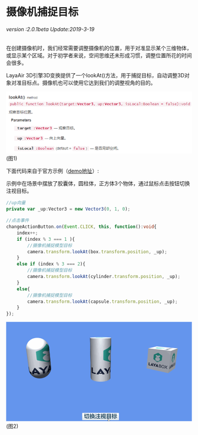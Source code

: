 # 摄像机捕捉目标

###### *version :2.0.1beta   Update:2019-3-19*

​	在创建摄像机时，我们经常需要调整摄像机的位置，用于对准显示某个三维物体，或显示某个区域。对于初学者来说，空间思维还未形成习惯，调整位置所花的时间会很多。

LayaAir 3D引擎3D变换提供了一个lookAt()方法，用于捕捉目标，自动调整3D对象对准目标点。摄像机也可以使用它达到我们的调整视角的目的。

![](img/1.png)<br>(图1)

下面代码来自于官方示例（[demo地址](https://layaair.ldc.layabox.com/demo2/?language=ch&category=3d&group=Camera&name=CameraLookAt)）:

示例中在场景中摆放了胶囊体，圆柱体，正方体3个物体，通过鼠标点击按钮切换注视目标。

```typescript
//up向量
private var _up:Vector3 = new Vector3(0, 1, 0);
```

```typescript
//点击事件
changeActionButton.on(Event.CLICK, this, function():void{
    index++;
    if (index % 3 === 1 ){
        //摄像机捕捉模型目标
        camera.transform.lookAt(box.transform.position, _up);
    }
    else if (index % 3 === 2){
        //摄像机捕捉模型目标
        camera.transform.lookAt(cylinder.transform.position, _up);
    }
    else{
        //摄像机捕捉模型目标
        camera.transform.lookAt(capsule.transform.position, _up);
    }
});
```

![](img/2.gif)<br>(图2)